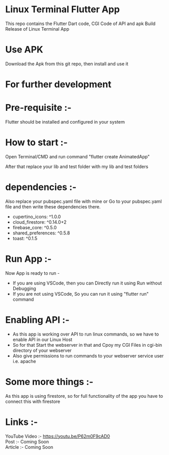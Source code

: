 # Linux Terminal Flutter App
This repo contains the Flutter Dart code, CGI Code of API and apk Build Release of Linux Terminal App

# Use APK   
Download the Apk from this git repo, then install and use it
  
  
# For further development  
# Pre-requisite :-   
Flutter should be installed and configured in your system  

# How to start :-  
Open Terminal/CMD and run command "flutter create AnimatedApp"  
  
After that replace your lib and test folder with my lib and test folders  

# dependencies :- 
Also replace your pubspec.yaml file with mine or Go to your pubspec.yaml file and then write these dependencies there.  
- cupertino_icons: ^1.0.0
- cloud_firestore: ^0.14.0+2
- firebase_core: ^0.5.0
- shared_preferences: ^0.5.8
- toast: ^0.1.5

# Run App :-  
Now App is ready to run -   
- If you are using VSCode, then you can Directly run it using Run without Debugging  
- If you are not using VSCode, So you can run it using "flutter run" command  
  
# Enabling API :-  
- As this app is working over API to run linux commands, so we have to enable API in our Linux Host  
- So for that Start the webserver in that and Cpoy my CGI Files in cgi-bin directory of your webserver  
- Also give permissions to run commands to your webserver service user i.e. apache  
  
# Some more things :-  
As this app is using firestore, so for full functionality of the app you have to connect this with firestore  
  
# Links :-  
YouTube Video :- https://youtu.be/P62m0F9cAD0  
Post :- Coming Soon  
Article :- Coming Soon  
